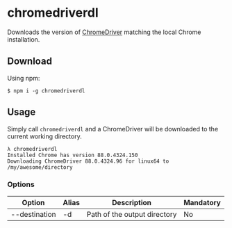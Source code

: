 # chromedriverdl

Downloads the version of [ChromeDriver](https://chromedriver.chromium.org/) matching the local Chrome installation.

## Download
Using npm:
```shell
$ npm i -g chromedriverdl
```

## Usage
Simply call `chromedriverdl` and a ChromeDriver will be downloaded to the current working directory.

```shell
λ chromedriverdl
Installed Chrome has version 88.0.4324.150
Downloading ChromeDriver 88.0.4324.96 for linux64 to /my/awesome/directory
```

### Options
| Option        | Alias | Description                  | Mandatory |
|---------------|-------|------------------------------|-----------|
| --destination | -d    | Path of the output directory | No        |
